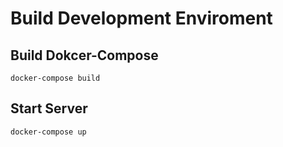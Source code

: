 # Build Development Enviroment

## Build Dokcer-Compose

`docker-compose build`

## Start Server

`docker-compose up`
